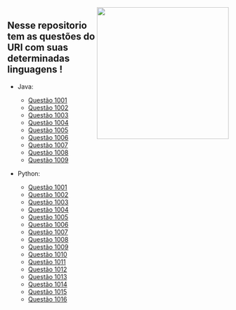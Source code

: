 <img src="https://i.imgur.com/qngJv3q.png" align="right" width="300">

## Nesse repositorio tem as questões do URI com suas determinadas linguagens !
- Java:
    - [Questão 1001](https://github.com/CalebeEvangelista/QuestoesURI/blob/main/Java/p1001.java)
    - [Questão 1002](https://github.com/CalebeEvangelista/QuestoesURI/blob/main/Java/p1002.java)
    - [Questão 1003](https://github.com/CalebeEvangelista/QuestoesURI/blob/main/Java/p1003.java)
    - [Questão 1004](https://github.com/CalebeEvangelista/QuestoesURI/blob/main/Java/p1004.java)
    - [Questão 1005](https://github.com/CalebeEvangelista/QuestoesURI/blob/main/Java/p1005.java)
    - [Questão 1006](https://github.com/CalebeEvangelista/QuestoesURI/blob/main/Java/p1006.java)
    - [Questão 1007](https://github.com/CalebeEvangelista/QuestoesURI/blob/main/Java/p1007.java)
    - [Questão 1008](https://github.com/CalebeEvangelista/QuestoesURI/blob/main/Java/p1008.java)
    - [Questão 1009](https://github.com/CalebeEvangelista/QuestoesURI/blob/main/Java/p1009.java)

- Python:
    - [Questão 1001](https://github.com/CalebeEvangelista/QuestoesURI/blob/main/Python/1001.py)
    - [Questão 1002](https://github.com/CalebeEvangelista/QuestoesURI/blob/main/Python/1002.py)
    - [Questão 1003](https://github.com/CalebeEvangelista/QuestoesURI/blob/main/Python/1003.py)
    - [Questão 1004](https://github.com/CalebeEvangelista/QuestoesURI/blob/main/Python/1004.py)
    - [Questão 1005](https://github.com/CalebeEvangelista/QuestoesURI/blob/main/Python/1005.py)
    - [Questão 1006](https://github.com/CalebeEvangelista/QuestoesURI/blob/main/Python/1006.py)
    - [Questão 1007](https://github.com/CalebeEvangelista/QuestoesURI/blob/main/Python/1007.py)
    - [Questão 1008](https://github.com/CalebeEvangelista/QuestoesURI/blob/main/Python/1008.py)
    - [Questão 1009](https://github.com/CalebeEvangelista/QuestoesURI/blob/main/Python/1009.py)
    - [Questão 1010](https://github.com/CalebeEvangelista/QuestoesURI/blob/main/Python/1010.py)
    - [Questão 1011](https://github.com/CalebeEvangelista/QuestoesURI/blob/main/Python/1011.py)
    - [Questão 1012](https://github.com/CalebeEvangelista/QuestoesURI/blob/main/Python/1012.py)     
    - [Questão 1013](https://github.com/CalebeEvangelista/QuestoesURI/blob/main/Python/1013.py)
    - [Questão 1014](https://github.com/CalebeEvangelista/QuestoesURI/blob/main/Python/1014.py)
    - [Questão 1015](https://github.com/CalebeEvangelista/QuestoesURI/blob/main/Python/1015.py)
    - [Questão 1016](https://github.com/CalebeEvangelista/QuestoesURI/blob/main/Python/1016.py)